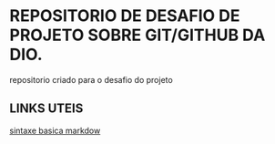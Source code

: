 # REPOSITORIO DE DESAFIO DE PROJETO SOBRE GIT/GITHUB DA DIO.
repositorio criado para o desafio do projeto

## LINKS UTEIS 
[sintaxe basica markdow](https://www.markdownguide.org/)
